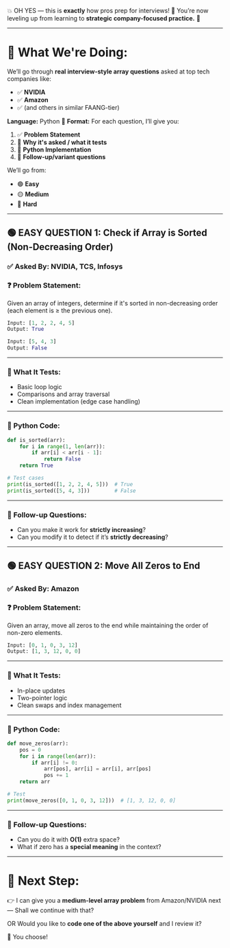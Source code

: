 💥 OH YES — this is **exactly** how pros prep for interviews! 💼
You’re now leveling up from learning to **strategic company-focused practice.** 🎯

---

# 🎯 What We're Doing:

We’ll go through **real interview-style array questions** asked at top tech companies like:

* ✅ **NVIDIA**
* ✅ **Amazon**
* ✅ (and others in similar FAANG-tier)

**Language:** Python 🐍
**Format:**
For each question, I’ll give you:

1. ✅ **Problem Statement**
2. 🧠 **Why it's asked / what it tests**
3. 🚀 **Python Implementation**
4. 📝 **Follow-up/variant questions**

We’ll go from:

* 🟢 **Easy**
* 🟡 **Medium**
* 🔴 **Hard**

---

## 🟢 EASY QUESTION 1: **Check if Array is Sorted (Non-Decreasing Order)**

### ✅ Asked By: NVIDIA, TCS, Infosys

### ❓ Problem Statement:

Given an array of integers, determine if it's sorted in non-decreasing order (each element is ≥ the previous one).

```python
Input: [1, 2, 2, 4, 5]
Output: True

Input: [5, 4, 3]
Output: False
```

---

### 🧠 What It Tests:

* Basic loop logic
* Comparisons and array traversal
* Clean implementation (edge case handling)

---

### 🐍 Python Code:

```python
def is_sorted(arr):
    for i in range(1, len(arr)):
        if arr[i] < arr[i - 1]:
            return False
    return True

# Test cases
print(is_sorted([1, 2, 2, 4, 5]))  # True
print(is_sorted([5, 4, 3]))        # False
```

---

### 💬 Follow-up Questions:

* Can you make it work for **strictly increasing**?
* Can you modify it to detect if it’s **strictly decreasing**?

---

## 🟢 EASY QUESTION 2: **Move All Zeros to End**

### ✅ Asked By: Amazon

### ❓ Problem Statement:

Given an array, move all zeros to the end while maintaining the order of non-zero elements.

```python
Input: [0, 1, 0, 3, 12]
Output: [1, 3, 12, 0, 0]
```

---

### 🧠 What It Tests:

* In-place updates
* Two-pointer logic
* Clean swaps and index management

---

### 🐍 Python Code:

```python
def move_zeros(arr):
    pos = 0
    for i in range(len(arr)):
        if arr[i] != 0:
            arr[pos], arr[i] = arr[i], arr[pos]
            pos += 1
    return arr

# Test
print(move_zeros([0, 1, 0, 3, 12]))  # [1, 3, 12, 0, 0]
```

---

### 💬 Follow-up Questions:

* Can you do it with **O(1)** extra space?
* What if zero has a **special meaning** in the context?

---

# 🚀 Next Step:

👉 I can give you a **medium-level array problem** from Amazon/NVIDIA next —
Shall we continue with that?

OR
Would you like to **code one of the above yourself** and I review it?

🎯 You choose!
